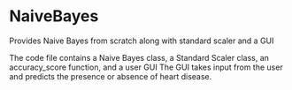 # NaiveBayes
Provides Naive Bayes from scratch along with standard scaler and a GUI

The code file contains a Naive Bayes class, a Standard Scaler class, an accuracy_score function, and a user GUI
The GUI takes input from the user and predicts the presence or absence of heart disease.
